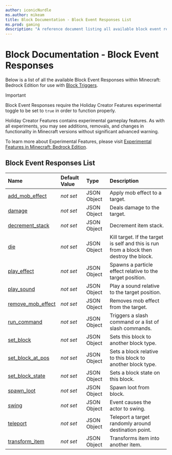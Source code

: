 ```yaml
---
author: iconicNurdle
ms.author: mikeam
title: Block Documentation - Block Event Responses List
ms.prod: gaming
description: "A reference document listing all available block event responses"
---
```


# Block Documentation - Block Event Responses

Below is a list of all the available Block Event Responses within Minecraft: Bedrock Edition for use with [Block Triggers](../BlockTriggers/BlockTriggerList.md).

>[!IMPORTANT]
> Block Event Responses require the Holiday Creator Features experimental toggle to be set to `true` in order to function properly.
>
>Holiday Creator Features contains experimental gameplay features. As with all experiments, you may see additions, removals, and changes in functionality in Minecraft versions without significant advanced warning.
>
>To learn more about Experimental Features, please visit [Experimental Features in Minecraft: Bedrock Edition](../../../../../Documents/ExperimentalFeaturesToggle.md).

## Block Event Responses List

|Name |Default Value  |Type  |Description  |
|:----------|:----------|:----------|:----------|
|[add_mob_effect](minecraftBlock_add_mob_effect.md)|*not set* | JSON Object| Apply mob effect to a target.|
|[damage](minecraftBlock_damage.md)|*not set* | JSON Object| Deals damage to the target.|
|[decrement_stack](minecraftBlock_decrement_stack.md)|*not set* | JSON Object|  Decrement item stack. |
|[die](minecraftBlock_die.md)|*not set* | JSON Object|  Kill target. If the target is self and this is run from a block then destroy the block.|
|[play_effect](minecraftBlock_play_effect.md)|*not set* | JSON Object| Spawns a particle effect relative to the target position.|
|[play_sound](minecraftBlock_play_sound.md)|*not set* | JSON Object| Play a sound relative to the target position. |
|[remove_mob_effect](minecraftBlock_remove_mob_effect.md)|*not set* | JSON Object| Removes mob effect from the target.|
|[run_command](minecraftBlock_run_command.md)|*not set* | JSON Object| Triggers a slash command or a list of slash commands.|
|[set_block](minecraftBlock_set_block.md)|*not set* | JSON Object| Sets this block to another block type.|
|[set_block_at_pos](minecraftBlock_set_block_at_pos.md)|*not set* | JSON Object| Sets a block relative to this block to another block type.|
|[set_block_state](minecraftBlock_set_block_state.md)|*not set* | JSON Object| Sets a block state on this block.|
|[spawn_loot](minecraftBlock_spawn_loot.md)|*not set* | JSON Object| Spawn loot from block.|
|[swing](minecraftBlock_swing.md)|*not set* | JSON Object|  Event causes the actor to swing. |
|[teleport](minecraftBlock_teleport.md)|*not set* | JSON Object|  Teleport a target randomly around destination point.|
|[transform_item](minecraftBlock_transform_item.md)|*not set* | JSON Object|  Transforms item into another item.|
